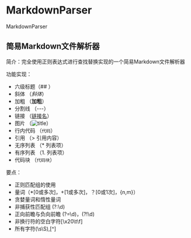 # MarkdownParser
MarkdownParser

## 简易Markdown文件解析器

简介：完全使用正则表达式进行查找替换实现的一个简易Markdown文件解析器

功能实现：
* 六级标题（## ）
* 斜体 （*斜体*）
* 加粗 （**加粗**）
* 分割线 （---）
* 链接  （[链接名](地址)）
* 图片 （![title](地址)）
* 行内代码 （`代码`）
* 引用 （> 引用内容）
* 无序列表 （* 列表项）
* 有序列表 （1. 列表项）
* 代码块 （```代码块```）


要点：
* 正则匹配组的使用
* 量词（*[0或多次]，+[1或多次]，？[0或1次]，{n,m}）
* 贪婪量词和惰性量词
* 非捕获性匹配组  (?:\d)
* 正向前瞻与负向前瞻  (?=\d)，(?!\d)
* 非换行符的空白字符[\x20\t\f]
* 所有字符(\s\S),[^]



